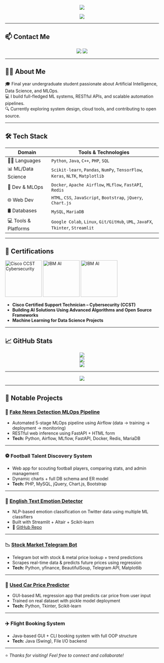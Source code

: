 <!-- Header with Waving Banner -->
<p align="center">
  <img src="https://capsule-render.vercel.app/api?type=waving&color=gradient&height=160&section=header&text=Hi%20there!%20I'm%20Vedant%20Varma[19]%20👋&fontSize=35&fontAlign=50&fontColor=ffffff" />
</p>

<!-- Typing Bio -->
<p align="center">
  <img src="https://readme-typing-svg.demolab.com?font=Fira+Code&duration=3000&pause=1000&center=true&vCenter=true&width=600&height=50&lines=Final+Year+CS+Student+Specializing+in+AI;AI+%26+ML+Engineer+%7C+MLOps+%7C+Data+Science;Software+Developer+%7C+Cloud+%7C+Docker+%7C+DevOps" />
</p>

---

## 📫 Contact Me

<p align="center">
  <a href="mailto:var.vedant@gamil.com"><img src="https://img.shields.io/badge/Gmail-D14836?style=for-the-badge&logo=gmail&logoColor=white" /></a>
  <a href="https://www.linkedin.com/in/vedant-varma-v8585/"><img src="https://img.shields.io/badge/LinkedIn-blue?style=for-the-badge&logo=linkedin" /></a>
</p>

---

## 🧑‍🎓 About Me

🎓 Final year undergraduate student passionate about Artificial Intelligence, Data Science, and MLOps.  
💻 I build full-fledged ML systems, RESTful APIs, and scalable automation pipelines.  
🔍 Currently exploring system design, cloud tools, and contributing to open source.

---

## 🛠 Tech Stack

| Domain               | Tools & Technologies                                                                 |
|----------------------|----------------------------------------------------------------------------------------|
| 👨‍💻 Languages         | `Python`, `Java`, `C++`, `PHP`, `SQL`                                                  |
| 📊 ML/Data Science    | `Scikit-learn`, `Pandas`, `NumPy`, `TensorFlow`, `Keras`, `NLTK`, `Matplotlib`         |
| 🚀 Dev & MLOps        | `Docker`, `Apache Airflow`, `MLflow`, `FastAPI`, `Redis`                               |
| 🌐 Web Dev            | `HTML`, `CSS`, `JavaScript`, `Bootstrap`, `jQuery`, `Chart.js`                         |
| 🛢️ Databases          | `MySQL`, `MariaDB`                                                                     |
| 💻 Tools & Platforms  | `Google Colab`, `Linux`, `Git/GitHub`, `UML`, `JavaFX`, `Tkinter`, `Streamlit`         |

---

## 📜 Certifications

<p align="left">
  <img src="https://images.credly.com/size/680x680/images/daf36702-99d0-4ebb-9788-ba7ac797cc8e/image.png" width="120" title="Cisco CCST Cybersecurity" />
  <img src="https://images.credly.com/size/680x680/images/6079f8a6-0f3b-4fe5-b1db-57460d1c9282/image.png" width="120" title="IBM AI" />
  <img src="https://images.credly.com/size/680x680/images/b4ba52cd-6e75-4362-89f0-5c3fb5eb6821/image.png" width="120" title="IBM AI" />
</p>

- **Cisco Certified Support Technician – Cybersecurity (CCST)**
- **Building AI Solutions Using Advanced Algorithms and Open Source Frameworks**
- **Machine Learning for Data Science Projects**
---
## 📈 GitHub Stats

<p align="center">
  <img src="https://github-readme-stats.vercel.app/api?username=ved85&show_icons=true&theme=tokyonight" />
  <br>
  <img src="https://github-readme-streak-stats.herokuapp.com?user=ved85&theme=tokyonight" />
  <br>
  <img src="https://github-readme-stats.vercel.app/api/top-langs/?username=ved85&layout=compact&theme=tokyonight" />
</p>

---

<p align="center">
  <img src="https://github-profile-trophy.vercel.app/?username=ved85&theme=dracula&row=1&column=7" />
</p>

---

## 🚀 Notable Projects

### 📰 [Fake News Detection MLOps Pipeline](https://v-news-classifier.onrender.com/)
- Automated 5-stage MLOps pipeline using Airflow (data → training → deployment → monitoring)
- RESTful web inference using FastAPI + HTML form
- **Tech:** Python, Airflow, MLflow, FastAPI, Docker, Redis, MariaDB

---

### ⚽ Football Talent Discovery System
- Web app for scouting football players, comparing stats, and admin management
- Dynamic charts + full DB schema and ER model
- **Tech:** PHP, MySQL, jQuery, Chart.js, Bootstrap

---

### 💬 [English Text Emotion Detector](https://v-text-emotion-detector.onrender.com/)
- NLP-based emotion classification on Twitter data using multiple ML classifiers
- Built with Streamlit + Altair + Scikit-learn
- 🔗 [GitHub Repo](https://github.com/ved85)

---

### 📉 [Stock Market Telegram Bot](https://t.me/VTbot0_bot)
- Telegram bot with stock & metal price lookup + trend predictions
- Scrapes real-time data & predicts future prices using regression
- **Tech:** Python, yfinance, BeautifulSoup, Telegram API, Matplotlib

---

### 🚗 [Used Car Price Predictor](https://github.com/ved85/Used-Car-Price-Predictor)
- GUI-based ML regression app that predicts car price from user input
- Trained on real dataset with pickle model deployment
- **Tech:** Python, Tkinter, Scikit-learn

---

### ✈️ Flight Booking System
- Java-based GUI + CLI booking system with full OOP structure
- **Tech:** Java (Swing), File I/O backend

---

⭐ *Thanks for visiting! Feel free to connect and collaborate!*
